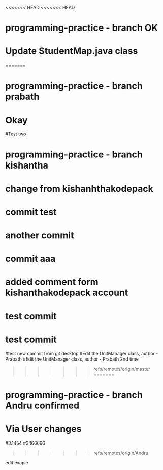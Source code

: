 <<<<<<< HEAD
<<<<<<< HEAD
# programming-practice - branch OK
# Update StudentMap.java class
=======
# programming-practice - branch prabath
# Okay
#Test two
# programming-practice - branch kishantha
# change from kishanhthakodepack
# commit test
# another commit
# commit aaa
# added comment form kishanthakodepack account
# test commit
# test commit
#test new commit from git desktop
#Edit the UnitManager class, author - Prabath
#Edit the UnitManager class, author - Prabath 2nd time
>>>>>>> refs/remotes/origin/master
=======
# programming-practice - branch Andru confirmed
# Via User changes
#3.1454
#3.166666
>>>>>>> refs/remotes/origin/Andru



edit exaple